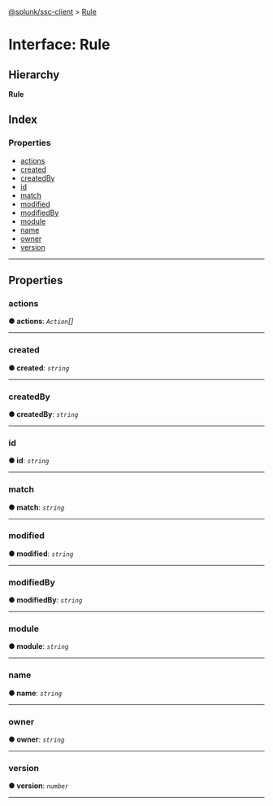 [@splunk/ssc-client](../README.md) > [Rule](../interfaces/rule.md)

# Interface: Rule

## Hierarchy

**Rule**

## Index

### Properties

* [actions](rule.md#actions)
* [created](rule.md#created)
* [createdBy](rule.md#createdby)
* [id](rule.md#id)
* [match](rule.md#match)
* [modified](rule.md#modified)
* [modifiedBy](rule.md#modifiedby)
* [module](rule.md#module)
* [name](rule.md#name)
* [owner](rule.md#owner)
* [version](rule.md#version)

---

## Properties

<a id="actions"></a>

###  actions

**● actions**: *`Action`[]*

___
<a id="created"></a>

###  created

**● created**: *`string`*

___
<a id="createdby"></a>

###  createdBy

**● createdBy**: *`string`*

___
<a id="id"></a>

###  id

**● id**: *`string`*

___
<a id="match"></a>

###  match

**● match**: *`string`*

___
<a id="modified"></a>

###  modified

**● modified**: *`string`*

___
<a id="modifiedby"></a>

###  modifiedBy

**● modifiedBy**: *`string`*

___
<a id="module"></a>

###  module

**● module**: *`string`*

___
<a id="name"></a>

###  name

**● name**: *`string`*

___
<a id="owner"></a>

###  owner

**● owner**: *`string`*

___
<a id="version"></a>

###  version

**● version**: *`number`*

___

